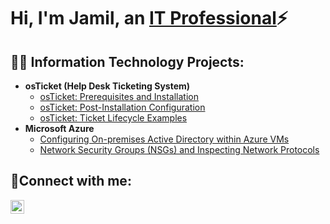 <h1>Hi, I'm Jamil, an <a href="https://www.linkedin.com/in/jamil-robinson-08843119a/">IT Professional</a>⚡</h1>

<h2>👨‍💻 Information Technology Projects:</h2>

- <b>osTicket (Help Desk Ticketing System)</b>
  - [osTicket: Prerequisites and Installation](https://github.com/82bit/osticket-prereqs)
  - [osTicket: Post-Installation Configuration](https://github.com/82bit/post-install-config)
  - [osTicket: Ticket Lifecycle Examples](https://github.com/82bit/ticket-lifecycle)
- <b>Microsoft Azure</b>
  - [Configuring On-premises Active Directory within Azure VMs](https://github.com/82bit/configure-ad)
  - [Network Security Groups (NSGs) and Inspecting Network Protocols](https://github.com/82bit/network-protocols)

<h2>🤳Connect with me:</h2>

[<img align="left" alt="Jamil | LinkedIn" width="22px" src="https://cdn.jsdelivr.net/npm/simple-icons@v3/icons/linkedin.svg" />][linkedin]

[linkedin]: https://linkedin.com/in/jamil-robinson-08843119a
